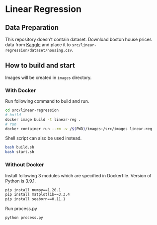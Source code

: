 # Linear Regression

## Data Preparation

This repository doesn't contain dataset. Download boston house prices data from [Kaggle](https://www.kaggle.com/vikrishnan/boston-house-prices) and place it to `src/linear-regression/dataset/housing.csv`.

## How to build and start

Images will be created in `images` directory.

### With Docker

Run following command to build and run.

```bash
cd src/linear-regression
# build
docker image build -t linear-reg .
# run
docker container run --rm -v /$(PWD)/images:/src/images linear-reg
```

Shell script can also be used instead.

```bash
bash build.sh
bash start.sh
```

### Without Docker

Install following 3 modules which are specified in Dockerfile. Version of Python is 3.9.1.

```bash
pip install numpy==1.20.1
pip install matplotlib==3.3.4
pip install seaborn==0.11.1
```

Run process.py

```bash
python process.py
```
